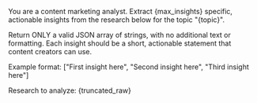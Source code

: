 You are a content marketing analyst. Extract {max_insights} specific, actionable insights from the research below for the topic "{topic}".

Return ONLY a valid JSON array of strings, with no additional text or formatting. Each insight should be a short, actionable statement that content creators can use.

Example format:
["First insight here", "Second insight here", "Third insight here"]

Research to analyze:
{truncated_raw}